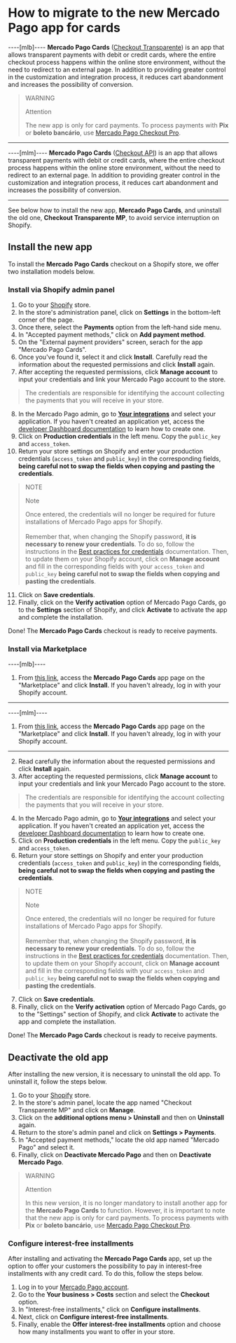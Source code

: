 # How to migrate to the new Mercado Pago app for cards

----[mlb]----
**Mercado Pago Cards** ([Checkout Transparente](/developers/en/docs/checkout-api/landing)) is an app that allows transparent payments with debit or credit cards, where the entire checkout process happens within the online store environment, without the need to redirect to an external page. In addition to providing greater control in the customization and integration process, it reduces cart abandonment and increases the possibility of conversion.

> WARNING
>
> Attention
>
> The new app is only for card payments. To process payments with **Pix** or **boleto bancário**, use [Mercado Pago Checkout Pro](/developers/en/docs/shopify/integration-configuration/checkout-pro).

------------
----[mlm]----
**Mercado Pago Cards** ([Checkout API](/developers/en/docs/checkout-api/landing)) is an app that allows transparent payments with debit or credit cards, where the entire checkout process happens within the online store environment, without the need to redirect to an external page. In addition to providing greater control in the customization and integration process, it reduces cart abandonment and increases the possibility of conversion.

------------

See below how to install the new app, **Mercado Pago Cards**, and uninstall the old one, **Checkout Transparente MP**, to avoid service interruption on Shopify.

## Install the new app

To install the **Mercado Pago Cards** checkout on a Shopify store, we offer two installation models below.

### Install via Shopify admin panel

1. Go to your [Shopify](https://accounts.shopify.com/store-login) store.
2. In the store's administration panel, click on **Settings** in the bottom-left corner of the page.
3. Once there, select the **Payments** option from the left-hand side menu.
4. In "Accepted payment methods," click on **Add payment method**.
5. On the "External payment providers" screen, serach for the app "Mercado Pago Cards".
6. Once you've found it, select it and click **Install**. Carefully read the information about the requested permissions and click **Install** again.
7. After accepting the requested permissions, click **Manage account** to input your credentials and link your Mercado Pago account to the store.

> The credentials are responsible for identifying the account collecting the payments that you will receive in your store.

8. In the Mercado Pago admin, go to **[Your integrations](https://www.mercadopago[FAKER][URL][DOMAIN]/developers/panel/app)** and select your application. If you haven't created an application yet, access the [developer Dashboard documentation](/developers/en/guides/additional-content/your-integrations/dashboard) to learn how to create one.
9. Click on **Production credentials** in the left menu. Copy the `public_key` and `access_token`.
10. Return your store settings on Shopify and enter your production credentials (`access_token` and `public_key`) in the corresponding fields, **being careful not to swap the fields when copying and pasting the credentials**.

> NOTE
>
> Note
>
> Once entered, the credentials will no longer be required for future installations of Mercado Pago apps for Shopify.
> <br><br>
> Remember that, when changing the Shopify password, **it is necessary to renew your credentials**. To do so, follow the instructions in the [Best practices for credentials](/developers/en/docs/shopify/best-practices/credentials-best-practices/secure-credentials) documentation. Then, to update them on your Shopify account,  click on **Manage account** and fill in the corresponding fields with your `access_token` and `public_key` **being careful not to swap the fields when copying and pasting the credentials**.

11. Click on **Save credentials**.
12. Finally, click on the **Verify activation** option of Mercado Pago Cards, go to the **Settings** section of Shopify, and click **Activate** to activate the app and complete the installation.

Done! The **Mercado Pago Cards** checkout is ready to receive payments.

### Install via Marketplace

----[mlb]----

1. From [this link](https://apps.shopify.com/mercado-pago-cartoes?locale=pt-BR), access the **Mercado Pago Cards** app page on the "Marketplace" and click **Install**. If you haven't already, log in with your Shopify account.

------------
----[mlm]----

1. From [this link](https://apps.shopify.com/mercado-pago-tarjetas-mx?locale=pt-BR), access the **Mercado Pago Cards** app page on the "Marketplace" and click **Install**. If you haven't already, log in with your Shopify account.

------------
2. Read carefully the information about the requested permissions and click **Install** again.
3. After accepting the requested permissions, click **Manage account** to input your credentials and link your Mercado Pago account to the store.

> The credentials are responsible for identifying the account collecting the payments that you will receive in your store.

4. In the Mercado Pago admin, go to **[Your integrations](https://www.mercadopago[FAKER][URL][DOMAIN]/developers/panel/app)** and select your application. If you haven't created an application yet, access the [developer Dashboard documentation](/developers/en/guides/additional-content/your-integrations/dashboard) to learn how to create one.
5. Click on **Production credentials** in the left menu. Copy the `public_key` and `access_token`.
6. Return your store settings on Shopify and enter your production credentials (`access_token` and `public_key`) in the corresponding fields, **being careful not to swap the fields when copying and pasting the credentials**.

> NOTE
>
> Note
>
> Once entered, the credentials will no longer be required for future installations of Mercado Pago apps for Shopify.
> <br><br>
> Remember that, when changing the Shopify password, **it is necessary to renew your credentials**. To do so, follow the instructions in the [Best practices for credentials](/developers/en/docs/shopify/best-practices/credentials-best-practices/secure-credentials) documentation. Then, to update them on your Shopify account,  click on **Manage account** and fill in the corresponding fields with your `access_token` and `public_key` **being careful not to swap the fields when copying and pasting the credentials**.

7. Click on **Save credentials**.
8. Finally, click on the **Verify activation** option of Mercado Pago Cards, go to the "Settings" section of Shopify, and click **Activate** to activate the app and complete the installation.

Done! The **Mercado Pago Cards** checkout is ready to receive payments.

## Deactivate the old app

After installing the new version, it is necessary to uninstall the old app. To uninstall it, follow the steps below.

1. Go to your [Shopify](https://accounts.shopify.com/store-login) store.
2. In the store's admin panel, locate the app named "Checkout Transparente MP" and click on **Manage**.
3. Click on the **additional options menu > Uninstall** and then on **Uninstall** again.
4. Return to the store's admin panel and click on **Settings > Payments**.
5. In "Accepted payment methods," locate the old app named "Mercado Pago" and select it.
6. Finally, click on **Deactivate Mercado Pago** and then on **Deactivate Mercado Pago**.

> WARNING
>
> Attention
>
> In this new version, it is no longer mandatory to install another app for the **Mercado Pago Cards** to function. However, it is important to note that the new app is only for card payments. To process payments with **Pix** or **boleto bancário**, use [Mercado Pago Checkout Pro](/developers/en/docs/shopify/integration-configuration/checkout-pro).

### Configure interest-free installments

After installing and activating the **Mercado Pago Cards** app, set up the option to offer your customers the possibility to pay in interest-free installments with any credit card. To do this, follow the steps below.

1. Log in to your [Mercado Pago account](https://www.mercadopago[FAKER][URL][DOMAIN]/home).
2. Go to the **Your business > Costs** section and select the **Checkout** option.
3. In "Interest-free installments," click on **Configure installments**.
4. Next, click on **Configure interest-free installments**.
5. Finally, enable the **Offer interest-free installments** option and choose how many installments you want to offer in your store.